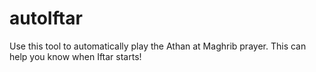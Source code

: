 # autoIftar
Use this tool to automatically play the Athan at Maghrib prayer. This can help you know when Iftar starts!
